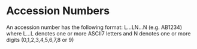 # Accession Numbers
An accession number has the following format: L...LN...N (e.g. AB1234)
where L...L denotes one or more ASCII7 letters and N denotes one or more digits (0,1,2,3,4,5,6,7,8 or 9)



